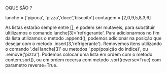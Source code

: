 
OQUE SÃO ?

lanche = ['pipoca', 'pizza','doce','biscoito']
contagem = [2,0,9,5,8,3,6]

As listas estarão sempre entre [], e podem ser mutaveis, para substituir ultilizamos o comando lanche[3]='refrigerante'.
Para adicionarmos no fim da lista utilizamos o metodo .append(), podemos adicionar na posição que desejar com o metodo .insert(3,'refrigerante').
Removemos itens utilizando o comando '.del lanche[3]' ou metodos '.pop(posição do indice)', ou .remove('pizza').
Podemos colocar uma lista em ordem com o metodo contem.sort(), ou em ordem recersa com metodo .sort(reverse=True) com parametro reverse=True.


